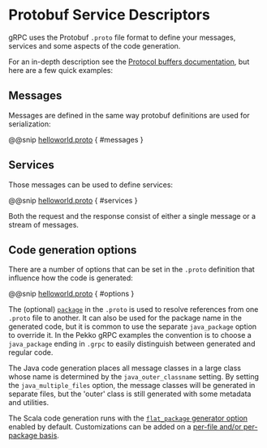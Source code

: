 # Protobuf Service Descriptors

gRPC uses the Protobuf `.proto` file format to define your messages, services
and some aspects of the code generation.

For an in-depth description see the [Protocol buffers documentation](https://protobuf.dev/programming-guides/proto3),
but here are a few quick examples:

## Messages

Messages are defined in the same way protobuf definitions are used for serialization:

@@snip [helloworld.proto](/plugin-tester-scala/src/main/protobuf/helloworld.proto) { #messages }

## Services

Those messages can be used to define services:

@@snip [helloworld.proto](/plugin-tester-scala/src/main/protobuf/helloworld.proto) { #services }

Both the request and the response consist of either a single message or a stream of messages.

## Code generation options

There are a number of options that can be set in the `.proto` definition that influence how the code is generated:

@@snip [helloworld.proto](/plugin-tester-scala/src/main/protobuf/helloworld.proto) { #options }

The (optional) [`package`](https://protobuf.dev/programming-guides/proto3#packages)
in the `.proto` is used to resolve references from one `.proto` file to another.
It can also be used for the package name in the generated code, but it is
common to use the separate `java_package` option to override it. In the Pekko gRPC
examples the convention is to choose a `java_package` ending in `.grpc` to
easily distinguish between generated and regular code.

The Java code generation places all message classes in a large class
whose name is determined by the `java_outer_classname` setting. By setting the
`java_multiple_files` option, the message classes will be generated in separate files,
but the 'outer' class is still generated with some metadata and utilities.

The Scala code generation runs with the
[`flat_package` generator option](https://scalapb.github.io/docs/sbt-settings/#additional-options-to-the-generator) enabled by default.
Customizations can be added on a
[per-file and/or per-package basis](https://scalapb.github.io/customizations.html).
